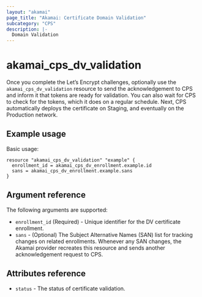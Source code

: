 ```yaml
---
layout: "akamai"
page_title: "Akamai: Certificate Domain Validation"
subcategory: "CPS"
description: |-
  Domain Validation
---
```


# akamai_cps_dv_validation

Once you complete the Let’s Encrypt challenges, optionally use the `akamai_cps_dv_validation` resource to send the acknowledgement to CPS and inform it that tokens are ready for validation. You can also wait for CPS to check for the tokens, which it does on a regular schedule. Next, CPS automatically deploys the certificate on Staging, and eventually on the Production network.

## Example usage

Basic usage:

```hcl
resource "akamai_cps_dv_validation" "example" {
  enrollment_id = akamai_cps_dv_enrollment.example.id
  sans = akamai_cps_dv_enrollment.example.sans
}
```
## Argument reference

The following arguments are supported:

* `enrollment_id` (Required) - Unique identifier for the DV certificate enrollment.
* `sans` - (Optional) The Subject Alternative Names (SAN) list for tracking changes on related enrollments. Whenever any SAN changes, the Akamai provider recreates this resource and sends another acknowledgement request to CPS.

## Attributes reference

* `status` - The status of certificate validation.
